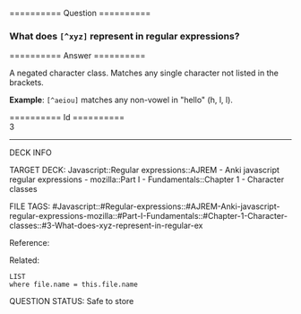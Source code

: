 ========== Question ==========  

### What does `[^xyz]` represent in regular expressions?  

========== Answer ==========  

A negated character class. Matches any single character not listed in the brackets.

**Example**: `[^aeiou]` matches any non-vowel in "hello" (h, l, l).

========== Id ==========  
3

---

DECK INFO

TARGET DECK: Javascript::Regular expressions::AJREM - Anki javascript regular expressions - mozilla::Part I - Fundamentals::Chapter 1 - Character classes

FILE TAGS: #Javascript::#Regular-expressions::#AJREM-Anki-javascript-regular-expressions-mozilla::#Part-I-Fundamentals::#Chapter-1-Character-classes::#3-What-does-xyz-represent-in-regular-ex

Reference:

Related:

```dataview
LIST
where file.name = this.file.name
```


QUESTION STATUS: Safe to store
